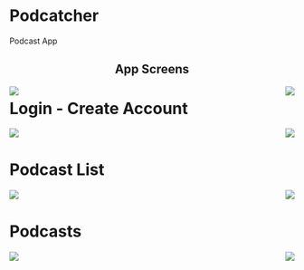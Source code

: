 # Podcatcher

Podcast App

<h2 align="center">App Screens</h2>

<p>
<img src="https://raw.githubusercontent.com/chriswebb09/podcatcher/master/Resource/start.png" align="left">
<img src="https://raw.githubusercontent.com/chriswebb09/podcatcher/master/Resource/login-no-content.png" align="right">
</p>

<p>
<h1>Login - Create Account</h1>
<img src="https://raw.githubusercontent.com/chriswebb09/podcatcher/master/Resource/loginscreen.png" align="left">
<img src="https://raw.githubusercontent.com/chriswebb09/podcatcher/master/Resource/createaccount.png" align="right">
</p>

<p>
<br>
<h1>Podcast List</h1>
<img src="https://raw.githubusercontent.com/chriswebb09/podcatcher/master/Resource/podcasts.jpg" align="right"> 
<img src="https://raw.githubusercontent.com/chriswebb09/podcatcher/master/Resource/podcast-list.jpg" align="left">
</p>
<br>


<p>
<h1>Podcasts</h1>
<img src="https://raw.githubusercontent.com/chriswebb09/podcatcher/master/Resource/podcast-list-full.jpg" align="left">
<img src="https://raw.githubusercontent.com/chriswebb09/podcatcher/master/Resource/player-13.jpg" align="right"> 
</p>



